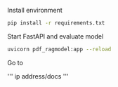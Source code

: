Install environment 

```bash
pip install -r requirements.txt
```

Start FastAPI and evaluate model 

```bash
uvicorn pdf_ragmodel:app --reload
```

Go to 

'''
ip address/docs 
'''


